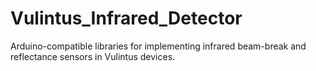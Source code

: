 # Vulintus_Infrared_Detector
Arduino-compatible libraries for implementing infrared beam-break and reflectance sensors in Vulintus devices.
